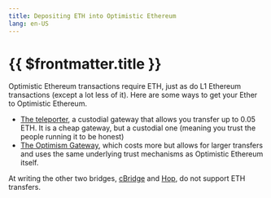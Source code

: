 ```yaml
---
title: Depositing ETH into Optimistic Ethereum
lang: en-US
---
```


# {{ $frontmatter.title }}

Optimistic Ethereum transactions require ETH, just as do L1 Ethereum
transactions (except a lot less of it). Here are some ways to get 
your Ether to Optimistic Ethereum.

* [The teleporter](https://portr.xyz/), a custodial gateway that
  allows you transfer up to 0.05 ETH. It is a cheap gateway, but a
  custodial one (meaning you trust the people running it to be 
  honest)
* [The Optimism Gateway](/docs/users/gateway.html#depositing-into-l2), 
  which costs more but allows for larger transfers and uses the same
  underlying trust mechanisms as Optimistic Ethereum itself.

At writing the other two bridges, [cBridge](https://cbridge.celer.network/#/transfer)
and [Hop](https://app.hop.exchange/), do not support ETH transfers.